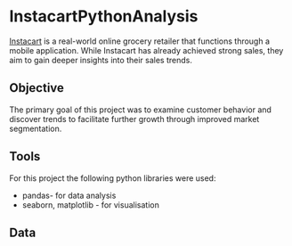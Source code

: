 # InstacartPythonAnalysis
[Instacart](https://www.instacart.com/) is a real-world online grocery retailer that functions through a mobile application.
While Instacart has already achieved strong sales, they aim to gain deeper insights into their sales trends. 
## Objective
 The primary goal of this project was to examine customer behavior and discover trends to facilitate further growth through improved market segmentation.
## Tools
For this project the following python libraries were used:
* pandas- for data analysis
* seaborn, matplotlib - for visualisation
## Data
